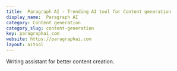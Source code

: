 ```yaml
---
title:  Paragraph AI - Trending AI tool for Content generation
display_name:  Paragraph AI
category: Content generation
category_slug: content-generation
key: paragraphai_com
website: https://paragraphai.com
layout: aitool
---
```


Writing assistant for better content creation.
